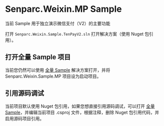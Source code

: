 # Senparc.Weixin.MP Sample

当前 Sample 用于独立演示微信支付（V2）的主要功能

打开 `Senparc.Weixin.Sample.TenPayV2.sln` 打开解决方案（使用 Nuget 包引用）。

## 打开全量 Sample 项目

当前您仍然可以使用 [全量 Sample](../All/net6-mvc/) 解决方案打开，并将 Senparc.Weixin.Sample.MP 项目设为启动项目。

## 引用源码调试

当前项目默认使用 Nuget 包引用，如果您想直接引用源码调试，可以打开 [全量 Sample](../All/net6-mvc/)，并编辑当前项目 .csproj 文件，根据注释，删除 Nuget 包引用代码，并启用源码项目引用。
